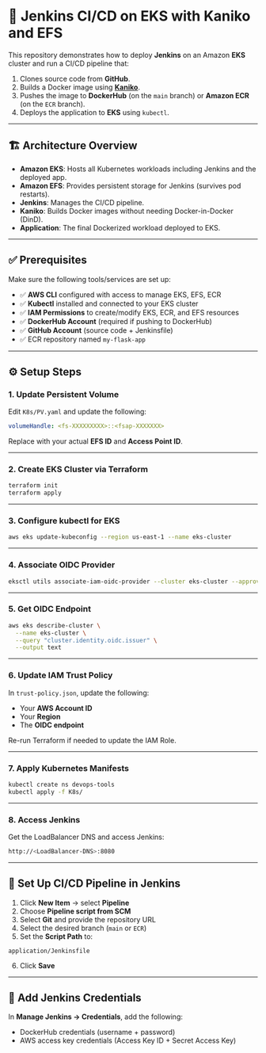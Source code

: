 # 🚀 Jenkins CI/CD on EKS with Kaniko and EFS

This repository demonstrates how to deploy **Jenkins** on an Amazon **EKS** cluster and run a CI/CD pipeline that:

1. Clones source code from **GitHub**.
2. Builds a Docker image using [**Kaniko**](https://github.com/GoogleContainerTools/kaniko).
3. Pushes the image to **DockerHub** (on the `main` branch) or **Amazon ECR** (on the `ECR` branch).
4. Deploys the application to **EKS** using `kubectl`.

---

## 🏗️ Architecture Overview

- **Amazon EKS**: Hosts all Kubernetes workloads including Jenkins and the deployed app.
- **Amazon EFS**: Provides persistent storage for Jenkins (survives pod restarts).
- **Jenkins**: Manages the CI/CD pipeline.
- **Kaniko**: Builds Docker images without needing Docker-in-Docker (DinD).
- **Application**: The final Dockerized workload deployed to EKS.

---

## ✅ Prerequisites

Make sure the following tools/services are set up:

- ✅ **AWS CLI** configured with access to manage EKS, EFS, ECR  
- ✅ **Kubectl** installed and connected to your EKS cluster  
- ✅ **IAM Permissions** to create/modify EKS, ECR, and EFS resources  
- ✅ **DockerHub Account** (required if pushing to DockerHub)  
- ✅ **GitHub Account** (source code + Jenkinsfile)  
- ✅ ECR repository named `my-flask-app`

---

## ⚙️ Setup Steps

### 1. Update Persistent Volume

Edit `K8s/PV.yaml` and update the following:

```yaml
volumeHandle: <fs-XXXXXXXXX>::<fsap-XXXXXXX>
```

Replace with your actual **EFS ID** and **Access Point ID**.

---

### 2. Create EKS Cluster via Terraform

```bash
terraform init
terraform apply
```

---

### 3. Configure kubectl for EKS

```bash
aws eks update-kubeconfig --region us-east-1 --name eks-cluster
```

---

### 4. Associate OIDC Provider

```bash
eksctl utils associate-iam-oidc-provider --cluster eks-cluster --approve --region us-east-1
```

---

### 5. Get OIDC Endpoint

```bash
aws eks describe-cluster \
  --name eks-cluster \
  --query "cluster.identity.oidc.issuer" \
  --output text
```

---

### 6. Update IAM Trust Policy

In `trust-policy.json`, update the following:

- Your **AWS Account ID**
- Your **Region**
- The **OIDC endpoint**

Re-run Terraform if needed to update the IAM Role.

---

### 7. Apply Kubernetes Manifests

```bash
kubectl create ns devops-tools
kubectl apply -f K8s/
```

---

### 8. Access Jenkins

Get the LoadBalancer DNS and access Jenkins:

```bash
http://<LoadBalancer-DNS>:8080
```

---

## 🧪 Set Up CI/CD Pipeline in Jenkins

1. Click **New Item** → select **Pipeline**
2. Choose **Pipeline script from SCM**
3. Select **Git** and provide the repository URL
4. Select the desired branch (`main` or `ECR`)
5. Set the **Script Path** to:

```
application/Jenkinsfile
```

6. Click **Save**

---

## 🔐 Add Jenkins Credentials

In **Manage Jenkins → Credentials**, add the following:

- DockerHub credentials (username + password)
- AWS access key credentials (Access Key ID + Secret Access Key)

